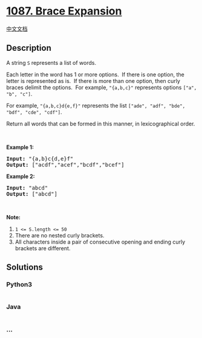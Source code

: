 # [1087. Brace Expansion](https://leetcode.com/problems/brace-expansion)

[中文文档](/solution/1000-1099/1087.Brace%20Expansion/README.md)

## Description

<p>A string <code>S</code> represents a list of words.</p>

<p>Each letter in the word has 1 or more options.  If there is one option, the letter is represented as is.  If there is more than one option, then curly braces delimit the options.  For example, <code>"{a,b,c}"</code> represents options <code>["a", "b", "c"]</code>.</p>

<p>For example, <code>"{a,b,c}d{e,f}"</code> represents the list <code>["ade", "adf", "bde", "bdf", "cde", "cdf"]</code>.</p>

<p>Return all words that can be formed in this manner, in lexicographical order.</p>

<p> </p>

<p><strong>Example 1:</strong></p>

<pre>
<strong>Input: </strong><span id="example-input-1-1">"{a,b}c{d,e}f"</span>
<strong>Output: </strong><span id="example-output-1">["acdf","acef","bcdf","bcef"]</span>
</pre>

<p><strong>Example 2:</strong></p>

<pre>
<strong>Input: </strong><span id="example-input-2-1">"abcd"</span>
<strong>Output: </strong><span id="example-output-2">["abcd"]</span>
</pre>

<p> </p>

<p><strong>Note:</strong></p>

<ol>
	<li><code>1 <= S.length <= 50</code></li>
	<li>There are no nested curly brackets.</li>
	<li>All characters inside a pair of consecutive opening and ending curly brackets are different.</li>
</ol>

## Solutions

<!-- tabs:start -->

### **Python3**

```python

```

### **Java**

```java

```

### **...**

```

```

<!-- tabs:end -->

